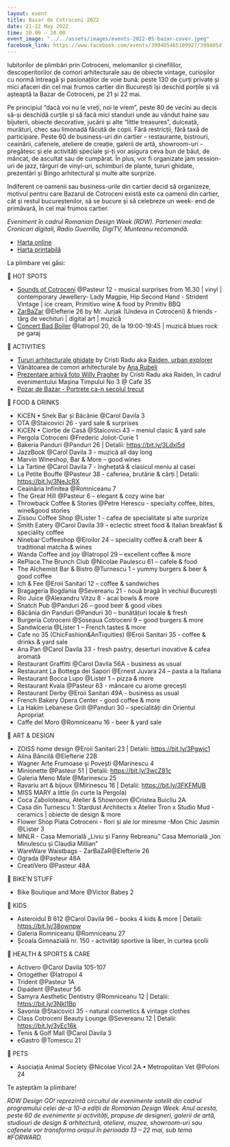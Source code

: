 ```yaml
---
layout: event
title: Bazar de Cotroceni 2022
date: 21-22 May 2022
time: 10.00 – 20.00
event_image: "../../assets/images/events-2022-05-bazar-cover.jpeg"
facebook_link: https://www.facebook.com/events/399405465109927/399405475109926
---
```


Iubitorilor de plimbări prin Cotroceni, melomanilor și cinefililor, descoperitorilor de comori arhitecturale sau de obiecte vintage, curioșilor cu normă întreagă și pasionaților de voie bună: peste 130 de curți private și mici afaceri din cel mai frumos cartier din București își deschid porțile și vă așteaptă la Bazar de Cotroceni, pe 21 și 22 mai.

Pe principiul “dacă voi nu le vreți, noi le vrem”, peste 80 de vecini au decis să-și deschidă curțile și să facă mici standuri unde au vândut haine sau bijuterii, obiecte decorative, jucării și alte “little treasures”, dulceață, murături, chec sau limonadă făcută de copii. Fără restricții, fără taxă de participare. Peste 60 de business-uri din cartier – restaurante, bistrouri, ceainării, cafenele, ateliere de creație, galerii de artă, showroom-uri - pregătesc și ele activități speciale și-ți vor asigura ceva bun de băut, de mâncat, de ascultat sau de cumpărat. În plus, vor fi organizate jam session-uri de jazz, târguri de vinyl-uri, schimburi de plante, tururi ghidate, prezentări și Bingo arhitectural și multe alte surprize.

Indiferent ce oamenii sau business-urile din cartier decid să organizeze, motivul pentru care Bazarul de Cotroceni există este ca oamenii din cartier, cât și restul bucureștenilor, să se bucure și să celebreze un week- end de primăvară, în cel mai frumos cartier.

*Eveniment în cadrul Romanian Design Week (RDW). Parteneri media: Cronicari digitali, Radio Guerrilla, DigiTV, Munteanu recomandă.*

- [Harta online]([http://bit.ly/2HDhjml](https://bit.ly/3Mo5ksZ))
- [Harta printabilă]() 

La plimbare vei găsi:

🔸 HOT SPOTS

- [Sounds of Cotroceni](https://bit.ly/3Mevz5e) @Pasteur 12 - musical surprises from 16.30 | vinyl | contemporary Jewellery- Lady Magpie, Hip Second Hand - Strident Vintage | ice cream, Primitivo wine & food by Primitiv BBQ 
- [ZarBaZar](https://bit.ly/3FNwB5v) @Elefterie 26 by Mr. Jurjak (Undeva in Cotroceni) & friends - târg de vechituri | digital art | muzică 
- [Concert Bad Boiler](https://bit.ly/3FMiGwR) @Iatropol 20, de la 19:00-19:45 | muzică blues rock pe garaj

🔸 ACTIVITIES

- [Tururi arhitecturale ghidate](https://bit.ly/38lJiIR) by Cristi Radu aka [Raiden, urban explorer](instagram.com/raidenbucharest) 
- Vânătoarea de comori arhitecturale by [Ana Rubeli](https://www.instagram.com/aiciastat/)
- [Prezentare arhivă foto Willy Pragher](https://bit.ly/3PluKJN) by Cristi Radu aka Raiden, în cadrul evenimentului Mașina Timpului No 3 @ Cafe 35
- [Pozar de Bazar - Portrete ca-n secolul trecut](https://bit.ly/3LerX1L) 

🔸 FOOD & DRINKS

- KiCEN • Snek Bar și Băcănie @Carol Davila 3
- OTA @Staicovici 26 - yard sale & surprises
- KiCEN • Ciorbe de Casă @Staicovici 43 – meniul clasic & yard sale
- Pergola Cotroceni @Frederic Joliot-Curie 1
- Bakeria Panduri @Panduri 26 | Detalii: https://bit.ly/3Ldxl5d
- JazzBook @Carol Davila 3 - muzică all day long
- Marvin Wineshop, Bar & More – good wines
- La Tartine @Carol Davila 7 - înghețată & clasicul meniu al casei
- La Petite Bouffe @Pasteur 38 - cafenea, brutărie & cărți | Detalii: https://bit.ly/3NeJcRX
- Ceainăria Infinitea @Romniceanu 7
- The Great Hill @Pasteur 6 – elegant & cozy wine bar
- Throwback Coffee & Stories @Petre Herescu - specialty coffee, bites, wine&good stories
- Zissou Coffee Shop @Lister 1 - cafea de specialitate și alte surprize
- Smith Eatery @Carol Davila 39 – eclectic street food & Italian breakfast & speciality coffee
- Ninebar Coffeeshop @Eroilor 24 – speciality coffee & craft beer & traditional matcha & wines
- Wanda Coffee and joy @Iatropol 29 – excellent coffee & more
- RePlace.The Brunch Club @Nicolae Paulescu 61 – cafele & food
- The Alchemist Bar & Bistro @Turnescu 1 – yummy burgers & beer & good coffee
- Ich & Fee @Eroii Sanitari 12 – coffee & sandwiches
- Bragageria Bogdania @Severeanu 21 - nouă bragă în vechiul București
- Rio Juice @Alexandru Vitzu 8 - acai bowls & more
- Snatch Pub @Panduri 26 – good beer & good vibes
- Băcănia din Panduri @Panduri 30 – bunătățuri locale & fresh
- Burgeria Cotroceni @Șoseaua Cotroceni 9 – good burgers & more
- Sandwiceria @Lister 1 – French tastes & more
- Cafe no 35 (ChicFashion&AnTiquities) @Eroii Sanitari 35 - coffee & drinks & yard sale
- Ana Pan @Carol Davila 33 - fresh pastry, deserturi inovative & cafea aromată
- Restaurant Graffitti @Carol Davila 56A - business as usual
- Restaurant La Bottega dei Sapori @Ernest Juvara 24 – pasta a la Italiana
- Restaurant Bocca Lupo @Lister 1 – pizza & more
- Restaurant Kvala @Pasteur 63 - mâncare cu arome grecești
- Restaurant Derby @Eroii Sanitari 49A - business as usual
- French Bakery Opera Center - good coffee & more
- La Hakim Lebanese Grill @Panduri 30 – specialități din Orientul Apropriat
- Caffe del Moro @Romniceanu 16 - beer & yard sale

🔸 ART & DESIGN

- ZOISS home design @Eroii Sanitari 23 | Detalii: https://bit.ly/3Pgwjc1
- Alina Băncilă @Elefterie 22B
- Wagner Arte Frumoase și Povești @Marinescu 4
- Minionette @Pasteur 51 | Detalii: https://bit.ly/3wcZ81c
- Galeria Meno Male @Marinescu 25
- Ravariu art & bijoux @Mirinescu 16 | Detalii: https://bit.ly/3FKFMUB
- MISS MARY a little (în curte la Pergola)
- Coca Zaboloteanu, Atelier & Showroom @Cristea Buicliu 2A
- Casa din Turnescu 1: Stardust Architects x Atelier Tron x Studio Mud - ceramics | obiecte de design & more
- Flower Shop Piata Cotroceni - flori și ale lor miresme
-Mon Chic Jasmin @Lister 3
- MNLR - Casa Memorială „Liviu și Fanny Rebreanu” Casa Memorială „Ion Minulescu și Claudia Millian”
- WareWare Waistbags - ZarBaZaR@Elefterie 26
- Ograda @Pasteur 48A
- CreatiVero @Pasteur 48A

🔸 BIKE’N STUFF

- Bike Boutique and More @Victor Babeș 2

🔸 KIDS

- Asteroidul B 612 @Carol Davila 96 – books 4 kids & more | Detalii: https://bit.ly/38ownpw
- Galeria Romniceanu @Romniceanu 27
- Școala Gimnazială nr. 150 - activități sportive la liber, în curtea școlii

🔸 HEALTH & SPORTS & CARE

- Activero @Carol Davila 105-107
- Ortogether @Iatropol 4
- Trident @Pasteur 1A
- Dipadent @Pasteur 56
- Samyra Aesthetic Dentistry @Romniceanu 12 | Detalii: https://bit.ly/3Nkl1Bp
- Savonia @Staicovici 35 - natural cosmetics & vintage clothes
- Class Cotroceni Beauty Lounge @Severeanu 12 | Detalii: https://bit.ly/3yEc16k
- Tenis & Golf Mall @Carol Davila 3
- eGastro @Tomescu 21

🔸 PETS

- Asociația Animal Society @Nicolae Vicol 2A • Metropolitan Vet @Poloni 24

Te așteptăm la plimbare!

*RDW Design GO! reprezintă circuitul de evenimente satelit din cadrul programului celei de-a 10-a ediții de Romanian Design Week. Anul acesta, peste 60 de evenimente și activități, propuse de designeri, galerii de artă, studiouri de design & arhitectură, ateliere, muzee, showroom-uri sau cafenele vor transforma orașul în perioada 13 – 22 mai, sub tema #FORWARD.*
